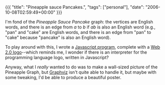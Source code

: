 {{{
  "title": "Pineapple sauce Pancakes.",
  "tags": ["personal"],
  "date": "2006-10-08T02:59:49+00:00"
}}}

  I'm fond of the *Pineapple Sauce Pancake* graph: the vertices are English words, and there is an edge from $a$ to $b$ if $ab$ is also an English word (e.g., "pan" and "cake" are English words, and there is an edge from "pan" to "cake" because "pancake" is also an English word).

To play around with this, I wrote a [Javascript program](http://math.uchicago.edu/~fowler/pineapple/), complete with a [Web 2.0 logo](http://msig.info/web2.php)--which reminds me, I wonder if there is an interpreter for the programming language logo, written in Javascript?

Anyway, what I *really* wanted to do was to make a wall-sized picture of the Pineapple Graph, but [Graphviz](http://www.graphviz.org/) isn't quite able to handle it, but maybe with some tweaking, I'd be able to produce a beautiful poster.

